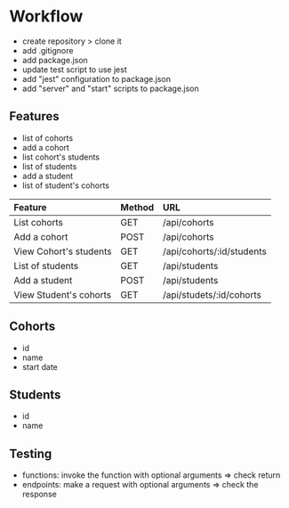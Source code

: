 # Workflow

- create repository > clone it
- add .gitignore
- add package.json
- update test script to use jest
- add "jest" configuration to package.json
- add "server" and "start" scripts to package.json

## Features

- list of cohorts
- add a cohort
- list cohort's students
- list of students
- add a student
- list of student's cohorts

| Feature                | Method | URL                       |
| :--------------------- | :----- | :------------------------ |
| List cohorts           | GET    | /api/cohorts              |
| Add a cohort           | POST   | /api/cohorts              |
| View Cohort's students | GET    | /api/cohorts/:id/students |
| List of students       | GET    | /api/students             |
| Add a student          | POST   | /api/students             |
| View Student's cohorts | GET    | /api/studets/:id/cohorts  |

## Cohorts

- id
- name
- start date

## Students

- id
- name

## Testing

- functions: invoke the function with optional arguments => check return
- endpoints: make a request with optional arguments => check the response
